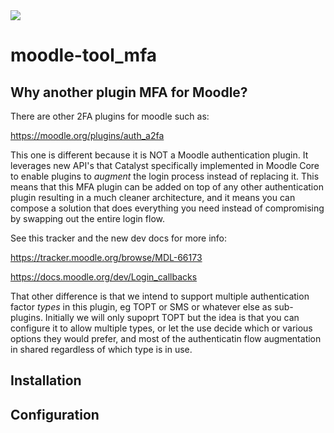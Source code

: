 <a href="https://travis-ci.org/catalyst/moodle-tool_mfa">
<img src="https://travis-ci.org/catalyst/moodle-tool_mfa.svg?branch=master">
</a>

# moodle-tool_mfa

## Why another plugin MFA for Moodle?

There are other 2FA plugins for moodle such as:

https://moodle.org/plugins/auth_a2fa

This one is different because it is NOT a Moodle authentication plugin. It leverages new API's that Catalyst specifically implemented in Moodle Core to enable plugins to *augment* the login process instead of replacing it. This means that this MFA plugin can be added on top of any other authentication plugin resulting in a much cleaner architecture, and it means you can compose a solution that does everything you need instead of compromising by swapping out the entire login flow.

See this tracker and the new dev docs for more info:

https://tracker.moodle.org/browse/MDL-66173

https://docs.moodle.org/dev/Login_callbacks

That other difference is that we intend to support multiple authentication factor *types* in this plugin, eg TOPT or SMS or whatever else as sub-plugins. Initially we will only supoprt TOPT but the idea is that you can configure it to allow multiple types, or let the use decide which or various options they would prefer, and most of the authenticatin flow augmentation in shared regardless of which type is in use.

## Installation

## Configuration

## 

